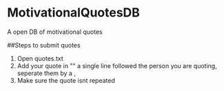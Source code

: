 # MotivationalQuotesDB
A open DB of motivational quotes

##Steps to submit quotes
1. Open quotes.txt
2. Add your quote in "" a single line followed the person you are quoting, seperate them by a ,
3. Make sure the quote isnt repeated